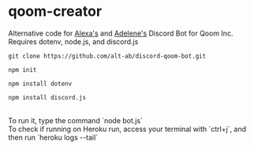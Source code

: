 # qoom-creator

Alternative code for [Alexa's](https://github.com/alt-ab) and [Adelene's](https://github.com/jenybear) Discord Bot for Qoom Inc.
<br>
Requires dotenv, node.js, and discord.js
```
git clone https://github.com/alt-ab/discord-qoom-bot.git

npm init

npm install dotenv

npm install discord.js
```
<br>
To run it, type the command `node bot.js`
<br>
To check if running on Heroku run, access your terminal with `ctrl+j`, and then run `heroku logs --tail`
